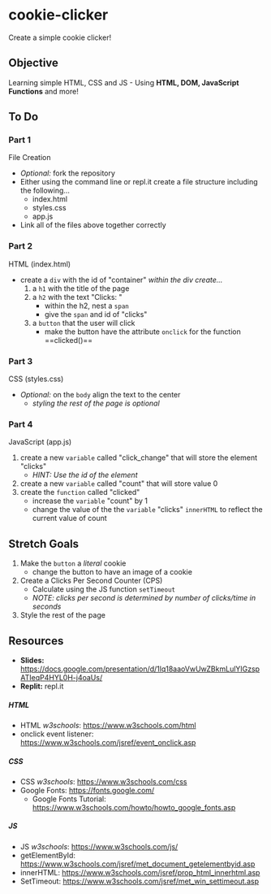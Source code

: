 # cookie-clicker
Create a simple cookie clicker!

## Objective
Learning simple HTML, CSS and JS - Using **HTML, DOM, JavaScript Functions** and more!

## To Do
### Part 1
File Creation
* *Optional:* fork the repository
* Either using the command line or repl.it  create a file structure including the following...
    * index.html
    * styles.css
    * app.js
* Link all of the files above together correctly

### Part 2
HTML (index.html)
* create a ```div``` with the id of "container"
    *within the div create...*
    1. a ```h1``` with the title of the page
    2.  a ```h2``` with the text "Clicks: "
        * within the h2, nest a ```span```
        * give the ```span``` and id of "clicks"
    3. a ```button``` that the user will click
        * make the button have the attribute ```onclick``` for the function ==clicked()==


### Part 3
CSS (styles.css)
* *Optional:* on the ```body``` align the text to the center
    * *styling the rest of the page is optional*

### Part 4
JavaScript (app.js)
1. create a new ```variable``` called "click_change" that will store the element "clicks"
    * *HINT: Use the id of the element*
2. create a new ```variable``` called "count" that will store value 0
3. create the ```function``` called "clicked"
    * increase the ```variable``` "count" by 1
    * change the value of the the ```variable``` "clicks" ```innerHTML``` to reflect the current value of count

## Stretch Goals
1. Make the ```button``` a *literal* cookie
    * change the button to have an image of a cookie
2. Create a Clicks Per Second Counter (CPS)
    * Calculate using the JS function ```setTimeout```
    * *NOTE: clicks per second is determined by number of clicks/time in seconds*
3. Style the rest of the page

## Resources
* **Slides:** https://docs.google.com/presentation/d/1lq18aaoVwUwZBkmLulYIGzspATIeqP4HYL0H-j4oaUs/
* **Replit:** repl.it

##### HTML
* HTML *w3schools*: https://www.w3schools.com/html
* onclick event listener: https://www.w3schools.com/jsref/event_onclick.asp

##### CSS
* CSS *w3schools*: https://www.w3schools.com/css
* Google Fonts: https://fonts.google.com/
    * Google Fonts Tutorial: https://www.w3schools.com/howto/howto_google_fonts.asp

##### JS
* JS *w3schools*: https://www.w3schools.com/js/
* getElementById: https://www.w3schools.com/jsref/met_document_getelementbyid.asp
* innerHTML: https://www.w3schools.com/jsref/prop_html_innerhtml.asp
* SetTimeout: https://www.w3schools.com/jsref/met_win_settimeout.asp